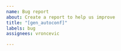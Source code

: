 ```yaml
---
name: Bug report
about: Create a report to help us improve
title: "[gen_autoconf]"
labels: bug
assignees: vroncevic

---
```



